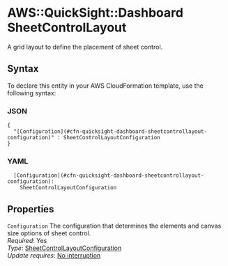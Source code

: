 # AWS::QuickSight::Dashboard SheetControlLayout<a name="aws-properties-quicksight-dashboard-sheetcontrollayout"></a>

A grid layout to define the placement of sheet control\.

## Syntax<a name="aws-properties-quicksight-dashboard-sheetcontrollayout-syntax"></a>

To declare this entity in your AWS CloudFormation template, use the following syntax:

### JSON<a name="aws-properties-quicksight-dashboard-sheetcontrollayout-syntax.json"></a>

```
{
  "[Configuration](#cfn-quicksight-dashboard-sheetcontrollayout-configuration)" : SheetControlLayoutConfiguration
}
```

### YAML<a name="aws-properties-quicksight-dashboard-sheetcontrollayout-syntax.yaml"></a>

```
  [Configuration](#cfn-quicksight-dashboard-sheetcontrollayout-configuration):
    SheetControlLayoutConfiguration
```

## Properties<a name="aws-properties-quicksight-dashboard-sheetcontrollayout-properties"></a>

`Configuration` <a name="cfn-quicksight-dashboard-sheetcontrollayout-configuration"></a>
The configuration that determines the elements and canvas size options of sheet control\.  
_Required_: Yes  
_Type_: [SheetControlLayoutConfiguration](aws-properties-quicksight-dashboard-sheetcontrollayoutconfiguration.md)  
_Update requires_: [No interruption](https://docs.aws.amazon.com/AWSCloudFormation/latest/UserGuide/using-cfn-updating-stacks-update-behaviors.html#update-no-interrupt)
